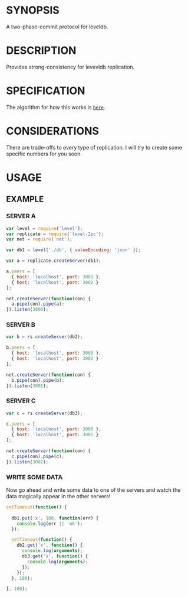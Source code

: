 # SYNOPSIS
A two-phase-commit protocol for leveldb.

# DESCRIPTION
Provides strong-consistency for levevldb replication.

# SPECIFICATION
The algorithm for how this works is [`here`](/SPEC.md).

# CONSIDERATIONS
There are trade-offs to every type of replication. I will
try to create some specific numbers for you soon.

# USAGE

## EXAMPLE

### SERVER A
```js
var level = require('level');
var replicate = require('level-2pc');
var net = require('net');

var db1 = level('./db', { valueEncoding: 'json' });

var a = replicate.createServer(db1);

a.peers = [
  { host: 'localhost', port: 3001 }, 
  { host: 'localhost', port: 3002 }
];

net.createServer(function(con) {
  a.pipe(con).pipe(a);
}).listen(3000);
```

### SERVER B
```js
var b = rs.createServer(db2);

b.peers = [
  { host: 'localhost', port: 3000 }, 
  { host: 'localhost', port: 3002 }
];

net.createServer(function(con) {
  b.pipe(con).pipe(b);
}).listen(3001);
```

### SERVER C
```js
var c = rs.createServer(db3);

c.peers = [
  { host: 'localhost', port: 3000 }, 
  { host: 'localhost', port: 3001 }
];

net.createServer(function(con) {
  c.pipe(con).pipe(c);
}).listen(3002);
```

### WRITE SOME DATA
Now go ahead and write some data to one of the
servers and watch the data magically appear in
the other servers!

```js
setTimeout(function() {
  
  db1.put('x', 100, function(err) {
    console.log(err || 'ok');
  });

  setTimeout(function() {
    db2.get('x', function() {
      console.log(arguments);
      db3.get('x', function() {
        console.log(arguments);
      });
    });
  }, 100);

}, 100);
```

